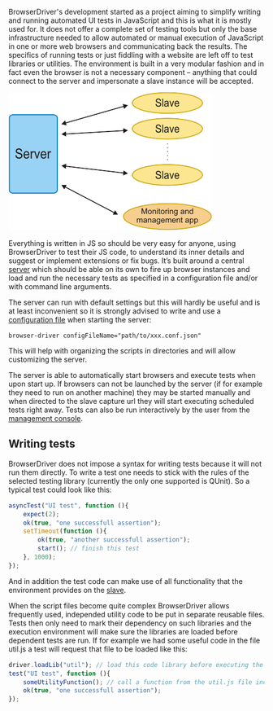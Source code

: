 BrowserDriver's development started as a project aiming to simplify writing and running automated UI tests in JavaScript and this is what it is mostly used for. It does not offer a complete set of testing tools but only the base infrastructure needed to allow automated or manual execution of JavaScript in one or more web browsers and communicating back the results. The specifics of running tests or just fiddling with a website are left off to test libraries or utilities. The environment is built in a very modular fashion and in fact even the browser is not a necessary component – anything that could connect to the server and impersonate a slave instance will be accepted.

![BrowserDriver structure](../resources/images/BD1.png)

Everything is written in JS so should be very easy for anyone, using BrowserDriver to test their JS code, to understand its inner details and suggest or implement extensions or fix bugs. It’s built around a central [server](The-server) which should be able on its own to fire up browser instances and load and run the necessary tests as specified in a configuration file and/or with command line arguments.

The server can run with default settings but this will hardly be useful and is at least inconvenient so it is strongly advised to write and use a [configuration file](Configuration-file) when starting the server:

    browser-driver configFileName="path/to/xxx.conf.json"

This will help with organizing the scripts in directories and will allow customizing the server.

The server is able to automatically start browsers and execute tests when upon start up. If browsers can not be launched by the server (if for example they need to run on another machine) they may be started manually and when directed to the slave capture url they will start executing scheduled tests right away. Tests can also be run interactively by the user from the [management console](Management-console).

## Writing tests

BrowserDriver does not impose a syntax for writing tests because it will not run them directly. To write a test one needs to stick with the rules of the selected testing library (currently the only one supported is QUnit). So a typical test could look like this:
```js
asyncTest("UI test", function (){
	expect(2);
	ok(true, "one successfull assertion");
	setTimeout(function (){
		ok(true, "another successfull assertion");
		start(); // finish this test
	}, 1000);
});
```
And in addition the test code can make use of all functionality that the environment provides on the [slave](Slaves).

When the script files become quite complex BrowserDriver allows frequently used, independed utility code to be put in separate reusable files. Tests then only need to mark their dependency on such libraries and the execution environment will make sure the libraries are loaded before dependent tests are run. If for example we had some useful code in the file util.js a test will request that file to be loaded like this:
```js
driver.loadLib("util"); // load this code library before executing the following tests
test("UI test", function (){
	someUtilityFunction(); // call a function from the util.js file included above
	ok(true, "one successfull assertion");
});
```
